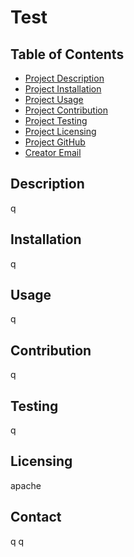 
# Test
    
## Table of Contents
- [Project Description](#Description)
- [Project Installation](#Install)
- [Project Usage](#Usage)
- [Project Contribution](#Contributing)
- [Project Testing](#Test)
- [Project Licensing](#License)
- [Project GitHub](#GitHub)
- [Creator Email](#Email)
  
## Description
q

## Installation
q
  
## Usage
q
  
## Contribution
q
  
## Testing
q
  
## Licensing
apache
  
## Contact
q
q
    